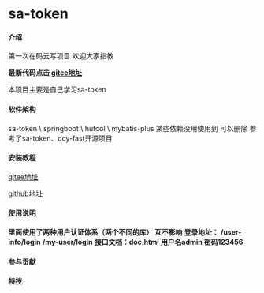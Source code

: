 # sa-token

#### 介绍
第一次在码云写项目 欢迎大家指教

**最新代码点击 [gitee地址](https://gitee.com/tomatochaoegg/sa-token)**

本项目主要是自己学习sa-token

#### 软件架构
sa-token \ springboot \ hutool \ mybatis-plus
某些依赖没用使用到 可以删除
参考了sa-token、dcy-fast开源项目


#### 安装教程

[gitee地址](https://gitee.com/tomatochaoegg/sa-token)



[github地址](https://github.com/tomatochaoegg/sa-token)

#### 使用说明

**里面使用了两种用户认证体系（两个不同的库） 互不影响**
**登录地址：**
**/user-info/login**
**/my-user/login**
**接口文档：doc.html**
**用户名admin  密码123456**

#### 参与贡献




#### 特技
